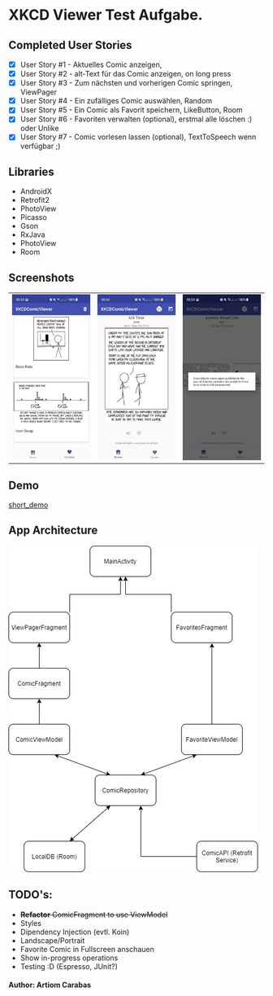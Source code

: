 # XKCD Viewer Test Aufgabe.

## Completed User Stories
- [x] User Story #1 - Aktuelles Comic anzeigen,
- [x] User Story #2 - alt-Text für das Comic anzeigen, on long press
- [x] User Story #3 - Zum nächsten und vorherigen Comic springen, ViewPager 
- [x] User Story #4 - Ein zufälliges Comic auswählen, Random
- [x] User Story #5 - Ein Comic als Favorit speichern, LikeButton, Room
- [x] User Story #6 - Favoriten verwalten (optional), erstmal alle löschen :) oder Unlike 
- [x] User Story #7 - Comic vorlesen lassen (optional), TextToSpeech wenn verfügbar ;)

## Libraries
- AndroidX 
- Retrofit2
- PhotoView
- Picasso
- Gson
- RxJava
- PhotoView
- Room

## Screenshots

<table>
 <tr>
  <td>
   <img src="assets/photo_2021-06-15_00-55-40.jpg" width="300"/>
  </td>
  <td>
   <img src="assets/photo_2021-06-15_00-55-42.jpg" width="300"/>
  </td>
  <td>
   <img src="assets/photo_2021-06-15_00-56-02.jpg" width="300"/>
  </td>
  </tr>
 </table>
 
 ## Demo
 [short_demo](assets/video_2021-06-15_21-10-52.gif)
 
  ## App Architecture
  <img src="assets/XKCDViewer.jpg"/>

## TODO's:
- <del>**Refactor** ComicFragment to use ViewModel</del>
- Styles
- Dipendency Injection (evtl. Koin)
- Landscape/Portrait
- Favorite Comic in Fullscreen anschauen
- Show in-progress operations
- Testing :D (Espresso, JUnit?)


#### Author: Artiom Carabas
